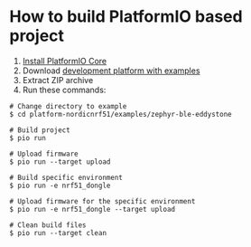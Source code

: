 How to build PlatformIO based project
=====================================

1. [Install PlatformIO Core](https://docs.platformio.org/page/core.html)
2. Download [development platform with examples](https://github.com/platformio/platform-nordicnrf51/archive/develop.zip)
3. Extract ZIP archive
4. Run these commands:

```shell
# Change directory to example
$ cd platform-nordicnrf51/examples/zephyr-ble-eddystone

# Build project
$ pio run

# Upload firmware
$ pio run --target upload

# Build specific environment
$ pio run -e nrf51_dongle

# Upload firmware for the specific environment
$ pio run -e nrf51_dongle --target upload

# Clean build files
$ pio run --target clean
```
